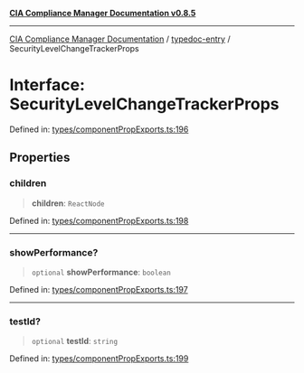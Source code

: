[**CIA Compliance Manager Documentation v0.8.5**](../../README.md)

***

[CIA Compliance Manager Documentation](../../modules.md) / [typedoc-entry](../README.md) / SecurityLevelChangeTrackerProps

# Interface: SecurityLevelChangeTrackerProps

Defined in: [types/componentPropExports.ts:196](https://github.com/Hack23/cia-compliance-manager/blob/4f2006283e1cd56feb8daea1f810b2bc8c1b1d1b/src/types/componentPropExports.ts#L196)

## Properties

### children

> **children**: `ReactNode`

Defined in: [types/componentPropExports.ts:198](https://github.com/Hack23/cia-compliance-manager/blob/4f2006283e1cd56feb8daea1f810b2bc8c1b1d1b/src/types/componentPropExports.ts#L198)

***

### showPerformance?

> `optional` **showPerformance**: `boolean`

Defined in: [types/componentPropExports.ts:197](https://github.com/Hack23/cia-compliance-manager/blob/4f2006283e1cd56feb8daea1f810b2bc8c1b1d1b/src/types/componentPropExports.ts#L197)

***

### testId?

> `optional` **testId**: `string`

Defined in: [types/componentPropExports.ts:199](https://github.com/Hack23/cia-compliance-manager/blob/4f2006283e1cd56feb8daea1f810b2bc8c1b1d1b/src/types/componentPropExports.ts#L199)
